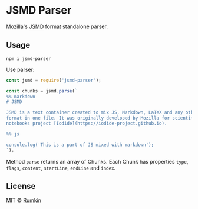 # JSMD Parser

Mozilla's [JSMD](https://iodide-project.github.io/docs/jsmd/) format standalone parser.

## Usage

```shell
npm i jsmd-parser
```

Use parser:
```javascript
const jsmd = require('jsmd-parser');

const chunks = jsmd.parse(`
%% markdown
# JSMD

JSMD is a text container created to mix JS, Markdown, LaTeX and any other text
format in one file. It was originally developed by Mozilla for scientific
notebooks project [Iodide](https://iodide-project.github.io).

%% js

console.log('This is a part of JS mixed with markdown');
`);
```

Method `parse` returns an array of Chunks. Each Chunk has properties `type`, `flags`,
`content`, `startLine`, `endLine` and `index`.

## License

MIT © [Rumkin](https://rumk.in)
